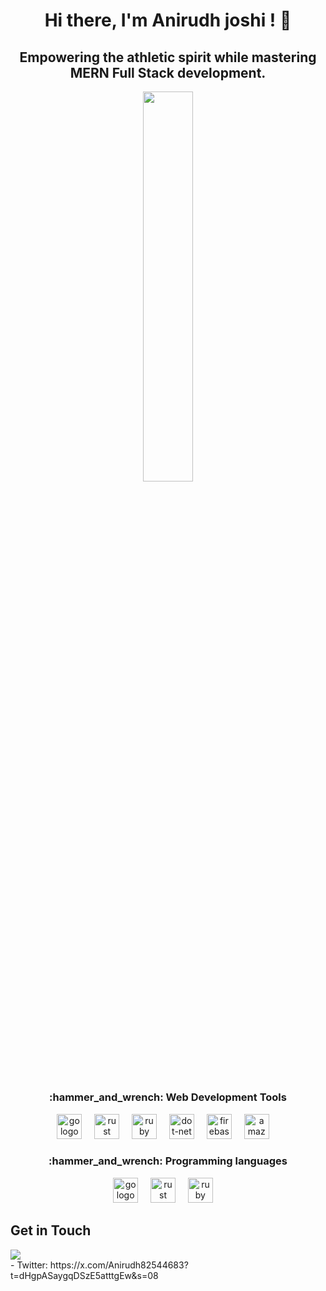 
<h1 align="center">Hi there, I'm Anirudh joshi ! 👋</h1>

<h2 align="center">Empowering the athletic spirit while mastering MERN Full Stack development.</h2>

<div align='center'>
<img style="width: 40%; height: 40%; display:flex;" src="https://github.com/Anirudhj0shi/Anirudhj0shi/assets/141419375/be7ec740-9e30-463b-bbe3-2b047d19b100" />
</div>

#
<h3 align='center'>:hammer_and_wrench: Web Development Tools</h3>

<div align='center'>
  <!-- html -->
  <img src="https://tse3.mm.bing.net/th?id=OIP.XgkUBvdmisPeQOedqfUU-gHaGY&pid=Api&P=0&h=180" height="40" alt="go logo"  />
  <img width="12" />
  <!-- css -->
  <img src="https://tse1.mm.bing.net/th?id=OIP.LAgpFhWtythAq3saUAwsewHaKY&pid=Api&P=0&h=180" height="40" alt="rust logo"  />
  <img width="12" />
  <!-- js -->
  <img src="https://tse4.mm.bing.net/th?id=OIP.TEgFPtleKKLsfG47eEscFgHaHa&pid=Api&P=0&h=180" height="40" alt="ruby logo"  />
  <img width="12" />
  <!-- react -->
  <img src="https://tse1.explicit.bing.net/th?id=OIP.K-4RqDC6zFrpAG31ayDDOgHaHa&pid=Api&P=0&h=180" height="40" alt="dot-net logo"  />
  <img width="12" />
  <!-- tailwaind css  -->
  <img src="https://tse2.mm.bing.net/th?id=OIP.o7c7ftXCLdQDsfE9NkWCvwHaGb&pid=Api&P=0&h=180" height="40" alt="firebase logo"  />
  <img width="12" />
  <!-- bootsratp -->
  <img src="https://tse3.mm.bing.net/th?id=OIP.ylJGrEn_oTmoJTZTzb6UzQHaHN&pid=Api&P=0&h=180" height="40" alt="amazonwebservices logo"  />
  <img width="12" />
</div>
<!-- programing tools -->
<h3 align='center'>:hammer_and_wrench: Programming languages</h3>
<div align='center'>
  <!-- c -->
  <img src="https://tse2.mm.bing.net/th?id=OIP.w9AIOO6Cfup6aToV1E-dEQHaIr&pid=Api&P=0&h=180" height="40" alt="go logo"  />
  <img width="12" />
  <!-- cpp -->
  <img src="https://tse4.mm.bing.net/th?id=OIP.ggb-3B-8LRfbgS0lPLYNxwAAAA&pid=Api&P=0&h=180" height="40" alt="rust logo"  />
  <img width="12" />
  <!-- java -->
  <img src="https://tse2.mm.bing.net/th?id=OIP.1oR7lANeRM9fZJyYDdD_YwHaFj&pid=Api&P=0&h=180" height="40" alt="ruby logo"  />
  <img width="12" />
</div>


## Get in Touch
<div class="Linkdin">
<a href="www.linkedin.com/in/anirudh-joshi-29ab37290" ><img src="https://github.com/Anirudhj0shi/Anirudhj0shi/assets/141419375/5ab492a7-4098-4e61-9616-1844e33650fe" /></a>
</div>
- Twitter: https://x.com/Anirudh82544683?t=dHgpASaygqDSzE5atttgEw&s=08 

<!-- You can add more sections, such as projects, achievements, or interests, as needed -->

